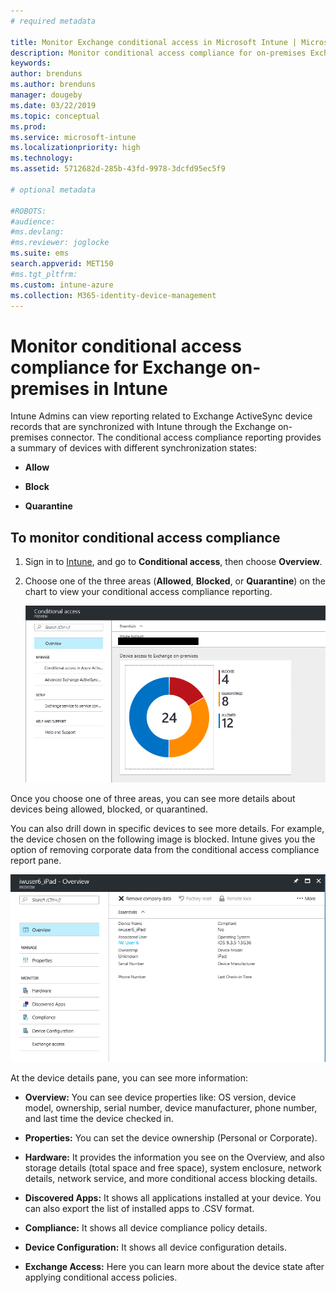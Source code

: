 ```yaml
---
# required metadata

title: Monitor Exchange conditional access in Microsoft Intune | Microsoft Intune
description: Monitor conditional access compliance for on-premises Exchange and Exchange Online through the Intune Azure portal.
keywords:
author: brenduns
ms.author: brenduns
manager: dougeby
ms.date: 03/22/2019
ms.topic: conceptual
ms.prod:
ms.service: microsoft-intune
ms.localizationpriority: high
ms.technology:
ms.assetid: 5712682d-285b-43fd-9978-3dcfd95ec5f9

# optional metadata

#ROBOTS:
#audience:
#ms.devlang:
#ms.reviewer: joglocke
ms.suite: ems
search.appverid: MET150
#ms.tgt_pltfrm:
ms.custom: intune-azure
ms.collection: M365-identity-device-management
---
```


# Monitor conditional access compliance for Exchange on-premises in Intune

Intune Admins can view reporting related to Exchange ActiveSync device records that are synchronized with Intune through the Exchange on-premises connector. The conditional access compliance reporting provides a summary of devices with different synchronization states:

- **Allow**

- **Block**

- **Quarantine**

## To monitor conditional access compliance

1. Sign in to [Intune](https://aka.ms/intuneportal), and go to **Conditional access**, then choose **Overview**.

2. Choose one of the three areas (**Allowed**, **Blocked**, or **Quarantine**) on the chart to view your conditional access compliance reporting.

   ![Image of the Conditional Access Dashboard](./media/CA-reporting-intune-1.png)

Once you choose one of three areas, you can see more details about devices being allowed, blocked, or quarantined.

You can also drill down in specific devices to see more details. For example, the device chosen on the following image is blocked. Intune gives you the option of removing corporate data from the conditional access compliance report pane.

![Image of Conditional access device detail reporting](./media/CA-reporting-intune-3.png)

At the device details pane, you can see more information:

- **Overview:** You can see device properties like: OS version, device model, ownership, serial number, device manufacturer, phone number, and last time the device checked in.

- **Properties:** You can set the device ownership (Personal or Corporate).

- **Hardware:** It provides the information you see on the Overview, and also storage details (total space and free space), system enclosure, network details, network service, and more conditional access blocking details.

- **Discovered Apps:** It shows all applications installed at your device. You can also export the list of installed apps to .CSV format.

- **Compliance:** It shows all device compliance policy details.

- **Device Configuration:** It shows all device configuration details.

- **Exchange Access:** Here you can learn more about the device state after applying conditional access policies.
